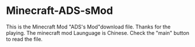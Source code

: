 # Minecraft-ADS-sMod
This is the Minecraft Mod "ADS's Mod"download file.
Thanks for the playing.
The minecraft mod Launguage is Chinese.
Check the "main" button to read the file.
